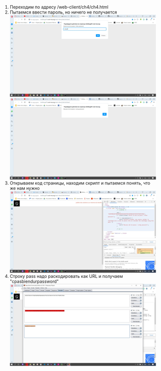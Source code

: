 1) Переходим по адресу /web-client/ch4/ch4.html
2) Пытаемся ввести пароль, но ничего не получается
![](L1E92GkfUOU.jpg)
![](I1GB2blmoWQ.jpg)
3) Открываем код страницы, находим скрипт и пытаемся понять, что же нам нужно
![](JOZG3VCOv_g.jpg)
4) Строку pass надо раскодировать как URL и получаем "cpasbiendurpassword"
![](eYi0fQfB3vE.jpg)
